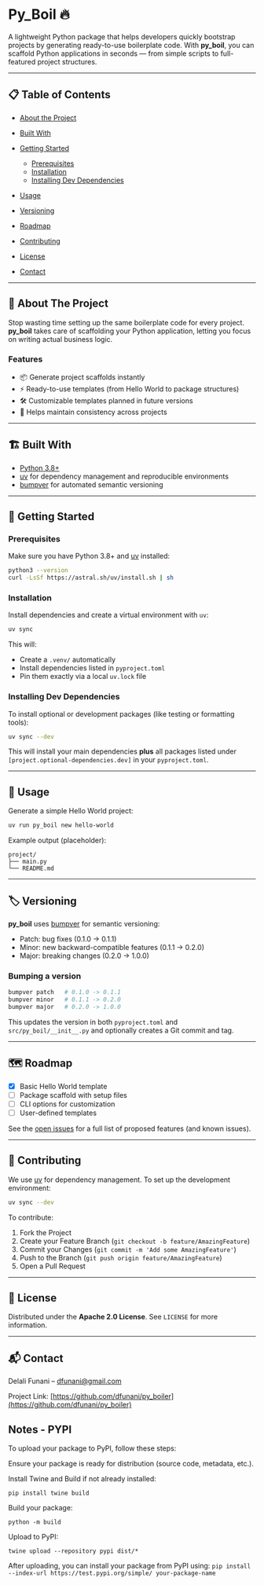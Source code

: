 # Py\_Boil 🔥

A lightweight Python package that helps developers quickly bootstrap projects by generating ready-to-use boilerplate code. With **py\_boil**, you can scaffold Python applications in seconds — from simple scripts to full-featured project structures.

---

## 📋 Table of Contents

* [About the Project](#about-the-project)
* [Built With](#built-with)
* [Getting Started](#getting-started)

  * [Prerequisites](#prerequisites)
  * [Installation](#installation)
  * [Installing Dev Dependencies](#installing-dev-dependencies)
* [Usage](#usage)
* [Versioning](#versioning)
* [Roadmap](#roadmap)
* [Contributing](#contributing)
* [License](#license)
* [Contact](#contact)

---

## 📖 About The Project

Stop wasting time setting up the same boilerplate code for every project. **py\_boil** takes care of scaffolding your Python application, letting you focus on writing actual business logic.

### Features

* 📦 Generate project scaffolds instantly
* ⚡ Ready-to-use templates (from Hello World to package structures)
* 🛠️ Customizable templates planned in future versions
* 🚀 Helps maintain consistency across projects

---

## 🏗️ Built With

* [Python 3.8+](https://www.python.org/)
* [uv](https://github.com/astral-sh/uv) for dependency management and reproducible environments
* [bumpver](https://pypi.org/project/bumpver/) for automated semantic versioning

---

## 🚀 Getting Started

### Prerequisites

Make sure you have Python 3.8+ and [uv](https://github.com/astral-sh/uv) installed:

```bash
python3 --version
curl -LsSf https://astral.sh/uv/install.sh | sh
```

### Installation

Install dependencies and create a virtual environment with `uv`:

```bash
uv sync
```

This will:

* Create a `.venv/` automatically
* Install dependencies listed in `pyproject.toml`
* Pin them exactly via a local `uv.lock` file

### Installing Dev Dependencies

To install optional or development packages (like testing or formatting tools):

```bash
uv sync --dev
```

This will install your main dependencies **plus** all packages listed under `[project.optional-dependencies.dev]` in your `pyproject.toml`.

---

## 📝 Usage

Generate a simple Hello World project:

```bash
uv run py_boil new hello-world
```

Example output (placeholder):

```text
project/
├── main.py
└── README.md
```

---

## 🏷 Versioning

**py\_boil** uses [bumpver](https://pypi.org/project/bumpver/) for semantic versioning:

* Patch: bug fixes (0.1.0 → 0.1.1)
* Minor: new backward-compatible features (0.1.1 → 0.2.0)
* Major: breaking changes (0.2.0 → 1.0.0)

### Bumping a version

```bash
bumpver patch   # 0.1.0 -> 0.1.1
bumpver minor   # 0.1.1 -> 0.2.0
bumpver major   # 0.2.0 -> 1.0.0
```

This updates the version in both `pyproject.toml` and `src/py_boil/__init__.py` and optionally creates a Git commit and tag.

---

## 🗺️ Roadmap

* [x] Basic Hello World template
* [ ] Package scaffold with setup files
* [ ] CLI options for customization
* [ ] User-defined templates

See the [open issues](https://github.com/your-username/py_boil/issues) for a full list of proposed features (and known issues).

---

## 🤝 Contributing

We use [uv](https://github.com/astral-sh/uv) for dependency management. To set up the development environment:

```bash
uv sync --dev
```

To contribute:

1. Fork the Project
2. Create your Feature Branch (`git checkout -b feature/AmazingFeature`)
3. Commit your Changes (`git commit -m 'Add some AmazingFeature'`)
4. Push to the Branch (`git push origin feature/AmazingFeature`)
5. Open a Pull Request

---

## 📜 License

Distributed under the **Apache 2.0 License**. See `LICENSE` for more information.

---

## 📬 Contact

Delali Funani – [dfunani@gmail.com](mailto:dfunani@gmail.com)

Project Link: [https://github.com/dfunani/py_boiler](https://github.com/dfunani/py_boiler)

## Notes - PYPI

To upload your package to PyPI, follow these steps:

Ensure your package is ready for distribution (source code, metadata, etc.).

Install Twine and Build if not already installed:

`pip install twine build`

Build your package:

`python -m build`

Upload to PyPI:

`twine upload --repository pypi dist/*`

After uploading, you can install your package from PyPI using:
`pip install --index-url https://test.pypi.org/simple/ your-package-name`
